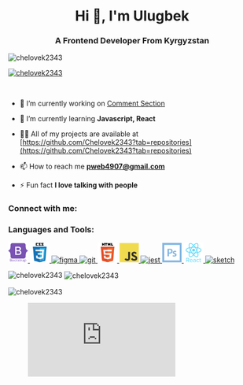 <h1 align="center">Hi 👋, I'm Ulugbek</h1>
<h3 align="center">A Frontend Developer From Kyrgyzstan</h3>

<p align="left"> <img src="https://komarev.com/ghpvc/?username=chelovek2343&label=Profile%20views&color=0e75b6&style=flat" alt="chelovek2343" /> </p>

<p align="left"> <a href="https://github.com/ryo-ma/github-profile-trophy"><img src="https://github-profile-trophy.vercel.app/?username=chelovek2343" alt="chelovek2343" /></a> </p>

<p align="left"> <a href="https://twitter.com/" target="blank"><img src="https://img.shields.io/twitter/follow/?logo=twitter&style=for-the-badge" alt="" /></a> </p>

- 🔭 I’m currently working on [Comment Section](https://github.com/Chelovek2343/comment-section)

- 🌱 I’m currently learning **Javascript, React**

- 👨‍💻 All of my projects are available at [https://github.com/Chelovek2343?tab=repositories](https://github.com/Chelovek2343?tab=repositories)

- 📫 How to reach me **pweb4907@gmail.com**

- ⚡ Fun fact **I love talking with people**

<h3 align="left">Connect with me:</h3>
<p align="left">
</p>

<h3 align="left">Languages and Tools:</h3>
<p align="left"> <a href="https://getbootstrap.com" target="_blank" rel="noreferrer"> <img src="https://raw.githubusercontent.com/devicons/devicon/master/icons/bootstrap/bootstrap-plain-wordmark.svg" alt="bootstrap" width="40" height="40"/> </a> <a href="https://www.w3schools.com/css/" target="_blank" rel="noreferrer"> <img src="https://raw.githubusercontent.com/devicons/devicon/master/icons/css3/css3-original-wordmark.svg" alt="css3" width="40" height="40"/> </a> <a href="https://www.figma.com/" target="_blank" rel="noreferrer"> <img src="https://www.vectorlogo.zone/logos/figma/figma-icon.svg" alt="figma" width="40" height="40"/> </a> <a href="https://git-scm.com/" target="_blank" rel="noreferrer"> <img src="https://www.vectorlogo.zone/logos/git-scm/git-scm-icon.svg" alt="git" width="40" height="40"/> </a> <a href="https://www.w3.org/html/" target="_blank" rel="noreferrer"> <img src="https://raw.githubusercontent.com/devicons/devicon/master/icons/html5/html5-original-wordmark.svg" alt="html5" width="40" height="40"/> </a> <a href="https://developer.mozilla.org/en-US/docs/Web/JavaScript" target="_blank" rel="noreferrer"> <img src="https://raw.githubusercontent.com/devicons/devicon/master/icons/javascript/javascript-original.svg" alt="javascript" width="40" height="40"/> </a> <a href="https://jestjs.io" target="_blank" rel="noreferrer"> <img src="https://www.vectorlogo.zone/logos/jestjsio/jestjsio-icon.svg" alt="jest" width="40" height="40"/> </a> <a href="https://www.photoshop.com/en" target="_blank" rel="noreferrer"> <img src="https://raw.githubusercontent.com/devicons/devicon/master/icons/photoshop/photoshop-line.svg" alt="photoshop" width="40" height="40"/> </a> <a href="https://reactjs.org/" target="_blank" rel="noreferrer"> <img src="https://raw.githubusercontent.com/devicons/devicon/master/icons/react/react-original-wordmark.svg" alt="react" width="40" height="40"/> </a> <a href="https://www.sketch.com/" target="_blank" rel="noreferrer"> <img src="https://www.vectorlogo.zone/logos/sketchapp/sketchapp-icon.svg" alt="sketch" width="40" height="40"/> </a> </p>

<p><img align="left" src="https://github-readme-stats.vercel.app/api/top-langs?username=chelovek2343&show_icons=true&locale=en&layout=compact" alt="chelovek2343" /></p>

<p>&nbsp;<img align="center" src="https://github-readme-stats.vercel.app/api?username=chelovek2343&show_icons=true&locale=en" alt="chelovek2343" /></p>

<p><img align="center" src="https://github-readme-streak-stats.herokuapp.com/?user=chelovek2343&" alt="chelovek2343" /></p>

<figure><embed src="https://wakatime.com/share/@1785f2d4-f673-4a4d-bbac-792cca589408/bec5ec04-f64d-4786-b3b5-faa161f0135e.svg"></embed></figure>
